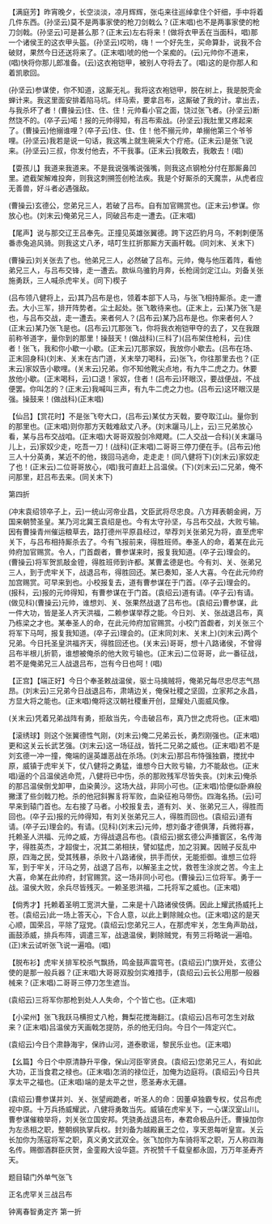 <!-- { "loadSidebar": true } -->
【满庭芳】昨宵晚夕，长空淡淡，凉月辉辉，张屯来往巡绰拿住个奸细，手中将着几件东西。(孙坚云)莫不是两事家使的枪刀剑戟么？(正末唱)也不是两事家使的枪刀剑戟。(孙坚云)可是甚么那？(正末云)左右将来！(做将衣甲丢在当面科，唱)那一个诸侯王的这衣甲头盔。(孙坚云)哎哟，嗨！一个好先生，买命算卦，说我不合破财，果然今日还送将来了。(正末唱)唬的他一个呆痴的。(云)元帅你不道来，(唱)快将你那儿郎准备。(云)这衣袍铠甲，被别人夺将去了。(唱)这的是你那人和着凯歌回。

(孙坚云)参谋使，你不知道，这厮无礼。我将这衣袍铠甲，脱在树上，我是脱壳金蝉计来。我这里面安排着陷马坑。绊马索，要拿吕布，这厮破了我的计。拿出去，与我杀坏了者！(曹操云)住、住、住！元帅看小官之面，饶过张飞者。(孙坚云)断然饶不的。(卒子云)喏！报的元帅得知，有吕布索战。(孙坚云)我肚里又疼起来了。(曹操云)他搦谁哩？(卒子云)住、住、住！他不搦元帅，单搦他第三个爷爷哩。(孙坚云)我若是说一句话，我这嘴上就生碗采大个疔疮。(正末云)是张飞说来。(孙坚云)三叔，你发付他去，不干我事。(正末云)我敢去，我敢去！(唱)

【耍孩儿】我道来我道来。不是我说强嘴说强嘴，则我这点钢枪分付在那厮鼻凹里。遮截架解难投奔，则我这刺搠签创枪法疾。我是个好厮杀的天魔祟，从虎者应无善兽，好斗者必遇强敌。

(曹操云)玄德公，您弟兄三人，若破了吕布。自有加官赐赏也。(正末云)参谋。你放心也。(刘末云)俺弟兄三人，同破吕布走一遭去。(正末唱)

【尾声】说与那交辽王吕奉先。正撞见英雄张翼德。跨下这匹豹月乌，不剌刺便荡番赤兔追风骑。则我这丈八矛，咭叮生扛折那厮方天画杆戟。(同刘末、关末下)

(曹操云)刘关张去了也。他弟兄三人，必然破了吕布。元帅，俺与他压着阵，看他弟兄三人，与吕布交锋，走一遭去。款纵乌骓豹月奔，长枪阔剑定江山。刘备关张施勇跃，三人喊杀虎牢关。(同下)楔子

(吕布领八健将上，云)其乃吕布是也，领着本部下人马，与张飞相持厮杀。走一遭去。大小三军，排开阵势者。尘土起处。张飞敢待来也。(正末上，云)某乃张飞是也，与吕布交战，走一遭去。来者何人？(吕布云)某乃吕布是也。你来者何人？(正末云)某乃张飞是也。(吕布云)兀那张飞，你将我衣袍铠甲夺的去了，又在我跟前称爷道字，量你到的那里！操鼓天！(做战科)(三科了)(吕布架住枪科，云)住者！张飞，我和你小歇一小歇。(正末云)兀那家奴，我放你小歇去。(吕布在场、正末回身科)(刘末、关末在古门道，关末举刀喝科，云)张飞，你往那里去也？(正末云)家奴告小歇哩。(关末云)兄弟。你不知他靴尖点地，有九牛二虎之力。休要放他小歇。(正末喝科，云)口退！家奴，住者！(吕布云)环眼汉，要战便战，不战便罢。你叫怎的？(正末云)我喊叫三声，有九牛二虎之力也。(吕布云)这环眼汉是强。操鼓来！(做战科)(正末唱)

【仙吕】【赏花时】不是张飞夸大口，(吕布云)某仗方天戟，要夺取江山。量你到的那里也。(正末唱)则你那方天戟难敌丈八矛。(刘末躧马儿上，云)三兄弟放心看，某与吕布交战咱。(正末唱)大哥哥双股剑冷飕飕。(二人交战一合科)(关末躧马儿上，云)家奴少走，吃吾一刀！(战科)(正末唱)二哥哥三停刀便在手。(吕布云)他三人十分英勇，某近不的他，拨回马逃命，走走走！(同八健将下)(刘末云)家奴走了也！(正末云)二位哥哥放心，(唱)我可直赶上吕温侯。(下)(刘末云)二兄弟，俺不问那里，赶吕布去来。(同关末下)

第四折

(冲末袁绍领卒子上，云)一统山河帝业昌，文臣武将尽忠良。八方拜表朝金阙，万国来朝赞圣皇。某乃河北冀王袁绍是也。今有太守孙坚，与吕布交战，大败亏输。因有曹操青州催运粮草去，路打德州平原县经过，举荐刘关张弟兄为将，直至虎牢关下，与吕布相持厮杀去了。今有飞报前来，得胜班师。奉圣人的命，着某在此元帅府加官赐赏。令人，门首觑者，曹参谋来时，报复我知道。(卒子云)理会的。(曹操云)将军贺凯敲金镫，得胜班师到许都。某曹孟德是也。今有刘、关、张弟兄三人，到于虎牢关下，战退吕布，得胜回还。某已奏知，圣人大喜。今在此元帅府加宫赐赏。可早来到也。小校报复去，道有曹参谋在于门首。(卒子云)理会的。(报科，云)报的元帅得知，有曹参谋在于门首。(袁绍云)道有请。(卒子云)有请。(做见科)(曹操云)元帅，谁想刘、关、张果然战退了吕布也。(袁绍云)曹参谋，此一件大功，皆是圣人齐天洪福，二赖参谋举荐之能。今日刘、关、张战退吕布，真乃栋梁之才也。某奉圣人的命，在此元帅府加官赐赏。小校门首觑者，刘关张三个将军下马呵，报复我知道。(卒子云)理会的。(正末同刘末、关末上)(刘末云)两个兄弟。今日托圣皇洪福齐天，得胜回还也。(关末云)哥哥，想十八路诸侯，不曾得吕布半根儿折箭，谁想被俺杀的他大败亏输也。(正末云)二位哥哥，此一番征战，若不是俺弟兄三人战退吕布，岂有今日也呵！(唱)

【正宫】【端正好】今日个奉圣敕战温侯，驱士马擒贼将，俺弟兄每尽忠尽志气昂昂。(刘末云)三兄弟今日战退吕布，肃靖边关，俺保社稷之坚固，立家邦之永昌，方显大将之能也。(正末唱)俺将这汉朝社稷重开创，显耀处八面威风像。

(关末云)凭着兄弟战阵有勇，拒敌当先，今击破吕布，真乃世之虎将也。(正末唱)

【滚绣球】则这个张翼德性气刚，(刘末云)俺二兄弟云长，勇烈刚强也。(正末唱)更和这关云长武艺强。(刘末云)这一场征战，皆托二兄弟之威也。(正末唱)若不是刘玄德一冲一撞，俺端的逞英雄恶战在杀场。(刘末云)那吕布恃强独霸，搅扰中原，威镇于虎牢关下，仗八健将之勇猛，谁想今日大败亏输，力不能敌也。(正末唱)逼的个吕温侯逃命荒，八健将已中伤，杀的那败残军尽皆失丧。(刘末云)俺杀的那吕温侯倒戈卸甲，血染黄沙。这场大战，非同小可也。(正末唱)恰便似卧麻般撇漾了些剑戟刀枪。杀的他冠斜獬豸将军败，血染征袍马带伤。四海名扬。(云)可早来到辕门首也。左右接了马者。小校报复去，道有刘、关、张弟兄三人，得胜而回也。(卒子云)报的元帅得知，有刘关张弟兄三人，得胜而回也。(袁绍云)道有请。(卒子云)理会的。有请。(见科)(刘末云)元帅，想刘备才德俱薄，兵微将寡，托赖圣人洪福、元帅之威，方得战退吕布也。(袁绍云)据玄德公声播寰区，名传海字，得胜英杰，才超俊士，况其二弟相扶，譬如猛虎，加之羽翼。因贼子反乱中原，四海之民，受其残暴，杀败十八路诸侯，拱手而伏，无能拒御。谁想三位将军，到于牢关，汗马之劳，战退了吕布，以解圣主之忧，救苍生涂炭之苦。今主上大喜，命某在此帅府，封官赐赏。这一场非同小可也。(曹操云)三位将军。勇于一战。温侯大败，余兵尽皆残灭。一赖圣恩洪福，二托将军之威也。(正末唱)

【倘秀才】托赖着圣明工宽洪大量，二来是十八路诸侯伎俩。因此上耀武扬威托上苍。(袁绍云)此一场上答天心，下合人意，以此上剿除贼众也。(正末唱)这的是天心顺，国荣吕，平除了寇党。(袁绍云)您弟兄三人，在那虎牢关，怎生角声助战，画鼓添威，排兵布阵，调遣三军，战退温侯，剿除贼党，有劳三将略说一遍咱。(正)末云试听张飞说一遍咱。(唱)

【脱布衫】虎牢关排军校杀气飘扬，鸣金鼓声震穹苍。(袁绍云)门旗开处，玄德公使的是那一般兵器？(正末唱)大哥哥双股剑实难措手，(袁绍云)云长公用那一般器械来？(正末唱)二哥哥三停刀怎生遮当。

(袁绍云)三将军你那枪到处人人失命，个个皆亡也。(正末唱)

【小梁州】张飞我跃马横担丈八枪，舞梨花搅海翻江。(袁绍云)吕布可怎生对敌来？(正末唱)吕温侯方天画戟怎提防，杀的他无归向。今日个一阵定兴亡。

(袁绍云)今日个肃静海宇，保祚山河，道泰歌谣，黎民乐业也。(正末唱)

【幺篇】今日个中原清静升平像，保山河臣宰贤良。(袁绍云)您弟兄三人，有如此大功，正当食君之禄也。(正末唱)怎消的禄位迁，加俺为边庭将。(袁绍云)今日共享太平之福也。(正末唱)端的是太平之世，愿圣寿水无疆。

(袁绍云)曹参谋并刘、关、张望阙跪者，听圣人的命：因董卓独霸专权，仗吕布虎视中原。十万兵扬威耀武，八健将勇敢当先。威镇在虎牢关下，一心谋汉室山川。曹参谋催粮举将，刘关张立国安邦。凭骁勇战退吕布，奉君命极品升迁。曹操加你为左丞相之职，整朝纲执掌兵权。封刘备为越殿襄王之位，享天恩每听皇宣。关云长加你为荡寇将军之职，真义勇文武双全。张飞加你为车骑将军之职，万人称四海名传。赐御酒群臣庆贺，金銮殿大设华筵。齐祝赞千千载皇都永固，万万年圣寿齐天。

题目辕门外单气张飞

正名虎罕关三战吕布
　

钟离春智勇定齐
第一折

